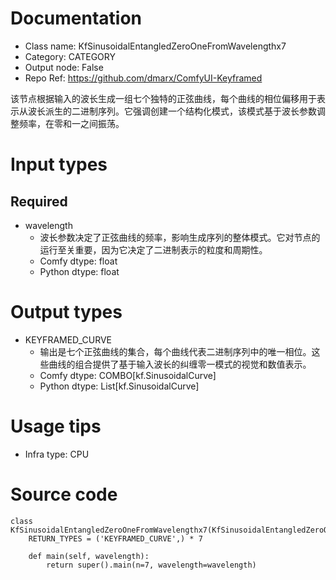 # Documentation
- Class name: KfSinusoidalEntangledZeroOneFromWavelengthx7
- Category: CATEGORY
- Output node: False
- Repo Ref: https://github.com/dmarx/ComfyUI-Keyframed

该节点根据输入的波长生成一组七个独特的正弦曲线，每个曲线的相位偏移用于表示从波长派生的二进制序列。它强调创建一个结构化模式，该模式基于波长参数调整频率，在零和一之间振荡。

# Input types
## Required
- wavelength
    - 波长参数决定了正弦曲线的频率，影响生成序列的整体模式。它对节点的运行至关重要，因为它决定了二进制表示的粒度和周期性。
    - Comfy dtype: float
    - Python dtype: float

# Output types
- KEYFRAMED_CURVE
    - 输出是七个正弦曲线的集合，每个曲线代表二进制序列中的唯一相位。这些曲线的组合提供了基于输入波长的纠缠零一模式的视觉和数值表示。
    - Comfy dtype: COMBO[kf.SinusoidalCurve]
    - Python dtype: List[kf.SinusoidalCurve]

# Usage tips
- Infra type: CPU

# Source code
```
class KfSinusoidalEntangledZeroOneFromWavelengthx7(KfSinusoidalEntangledZeroOneFromWavelength):
    RETURN_TYPES = ('KEYFRAMED_CURVE',) * 7

    def main(self, wavelength):
        return super().main(n=7, wavelength=wavelength)
```